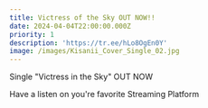```yaml
---
title: Victress of the Sky OUT NOW!!
date: 2024-04-04T22:00:00.000Z
priority: 1
description: 'https://tr.ee/hLo8OgEn0Y'
image: /images/Kisanii_Cover_Single_02.jpg
---
```


Single "Victress in the Sky" OUT NOW

Have a listen on you're favorite Streaming Platform
